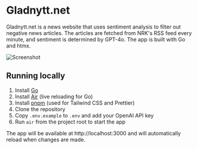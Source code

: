 # Gladnytt.net

Gladnytt.net is a news website that uses sentiment analysis to filter out negative news articles. The articles are fetched from NRK's RSS feed every minute, and sentiment is determined by GPT-4o. The app is built with Go and htmx.

![Screenshot](https://github.com/user-attachments/assets/5d443004-4aa1-4c63-b5ae-3f4c62586f90)

## Running locally

1. Install [Go](https://go.dev/doc/install)
2. Install [Air](https://github.com/air-verse/air) (live reloading for Go)
3. Install [pnpm](https://pnpm.io/installation) (used for Tailwind CSS and Prettier)
4. Clone the repository
5. Copy `.env.example` to `.env` and add your OpenAI API key
6. Run `air` from the project root to start the app

The app will be available at http://localhost:3000 and will automatically reload when changes are made.
